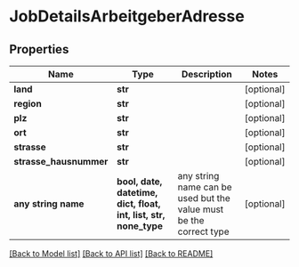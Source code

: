 # JobDetailsArbeitgeberAdresse


## Properties
Name | Type | Description | Notes
------------ | ------------- | ------------- | -------------
**land** | **str** |  | [optional] 
**region** | **str** |  | [optional] 
**plz** | **str** |  | [optional] 
**ort** | **str** |  | [optional] 
**strasse** | **str** |  | [optional] 
**strasse_hausnummer** | **str** |  | [optional] 
**any string name** | **bool, date, datetime, dict, float, int, list, str, none_type** | any string name can be used but the value must be the correct type | [optional]

[[Back to Model list]](../README.md#documentation-for-models) [[Back to API list]](../README.md#documentation-for-api-endpoints) [[Back to README]](../README.md)


